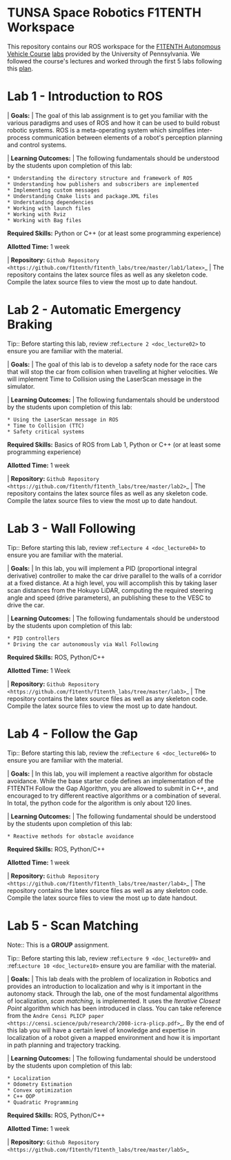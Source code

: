 # TUNSA Space Robotics F1TENTH Workspace

This repository contains our ROS workspace for the [F1TENTH Autonomous Vehicle Course](https://f1tenth-coursekit.readthedocs.io/en/stable/introduction/overview.html) [labs](https://f1tenth-coursekit.readthedocs.io/en/stable/assignments/labs/index.html) provided by the University of Pennsylvania. We followed the course's lectures and worked through the first 5 labs following this [plan](https://docs.google.com/spreadsheets/d/12VkkMe5WgANmVBByFx13zXS2Ez5oGKWnXdzBt8jrHEU/edit?usp=sharing).

Lab 1 - Introduction to ROS
=============================

| **Goals:** 
| The goal of this lab assignment is to get you familiar with the various paradigms and uses of ROS and how it can be used to build robust robotic systems. ROS is a meta-operating system which simplifies inter-process communication between elements of a robot's perception planning and control systems.

| **Learning Outcomes:** 
| The following fundamentals should be understood by the students upon completion of this lab:

	* Understanding the directory structure and framework of ROS
	* Understanding how publishers and subscribers are implemented
	* Implementing custom messages
	* Understanding Cmake lists and package.XML files
	* Understanding dependencies
	* Working with launch files
	* Working with Rviz
	* Working with Bag files

**Required Skills:** Python or C++ (or at least some programming experience)

**Allotted Time:** 1 week

| **Repository:** `Github Repository <https://github.com/f1tenth/f1tenth_labs/tree/master/lab1/latex>`_ 
|	The repository contains the latex source files as well as any skeleton code. Compile the latex source files to view the most up to date handout.


Lab 2 - Automatic Emergency Braking
======================================
Tip:: Before starting this lab, review :ref:`Lecture 2 <doc_lecture02>` to ensure you are familiar with the material.

| **Goals:**
| The goal of this lab is to develop a safety node for the race cars that will stop the car from collision when travelling at higher velocities. We will implement Time to Collision using the LaserScan message in the simulator. 

| **Learning Outcomes:**
| The following fundamentals should be understood by the students upon completion of this lab:

	* Using the LaserScan message in ROS
	* Time to Collision (TTC)
	* Safety critical systems

**Required Skills:** Basics of ROS from Lab 1, Python or C++ (or at least some programming experience)

**Allotted Time:** 1 week

| **Repository:** `Github Repository <https://github.com/f1tenth/f1tenth_labs/tree/master/lab2>`_ 
|	The repository contains the latex source files as well as any skeleton code. Compile the latex source files to view the most up to date handout.


Lab 3 - Wall Following
=======================

Tip:: Before starting this lab, review :ref:`Lecture 4 <doc_lecture04>` to ensure you are familiar with the material.

| **Goals:**
| In this lab, you will implement a PID (proportional integral derivative) controller to make the car drive parallel to the walls of a corridor at a fixed distance. At a high level, you will accomplish this by taking laser scan distances from the Hokuyo LiDAR, computing the required steering angle and speed (drive parameters), an publishing these to the VESC to drive the car. 

| **Learning Outcomes:**
| The following fundamentals should be understood by the students upon completion of this lab:

	* PID controllers
	* Driving the car autonomously via Wall Following

**Required Skills:** ROS, Python/C++

**Allotted Time:** 1 Week

| **Repository:** `Github Repository <https://github.com/f1tenth/f1tenth_labs/tree/master/lab3>`_ 
|	The repository contains the latex source files as well as any skeleton code. Compile the latex source files to view the most up to date handout.

Lab 4 - Follow the Gap
===========================================

Tip:: Before starting this lab, review the :ref:`Lecture 6 <doc_lecture06>` to ensure you are familiar with the material.

| **Goals:**
| In this lab, you will implement a reactive algorithm for obstacle avoidance. While the base starter code defines an implementation of the F1TENTH Follow the Gap Algorithm, you are allowed to submit in C++, and encouraged to try different reactive algorithms or a combination of several. In total, the python code for the algorithm is only about 120 lines.

| **Learning Outcomes:**
| The following fundamental should be understood by the students upon completion of this lab:

	* Reactive methods for obstacle avoidance

**Required Skills:** ROS, Python/C++

**Allotted Time:** 1 week

| **Repository:** `Github Repository <https://github.com/f1tenth/f1tenth_labs/tree/master/lab4>`_ 
|	The repository contains the latex source files as well as any skeleton code. Compile the latex source files to view the most up to date handout.

Lab 5 - Scan Matching
======================
Note:: This is a **GROUP** assignment.

Tip:: Before starting this lab, review :ref:`Lecture 9 <doc_lecture09>` and :ref:`Lecture 10 <doc_lecture10>` ensure you are familiar with the material.

| **Goals:**
| This lab deals with the problem of localization in Robotics and provides an introduction to localization and why is it important in the autonomy stack. Through the lab, one of the most fundamental algorithms of localization, *scan matching*, is implemented. It uses the *Iterative Closest Point* algorithm which has been introduced in class. You can take reference from the `Andre Censi PLICP paper <https://censi.science/pub/research/2008-icra-plicp.pdf>`_. By the end of this lab you will have a certain level of knowledge and expertise in localization of a robot given a mapped environment and how it is important in path planning and trajectory tracking.

| **Learning Outcomes:**
| The following fundamental should be understood by the students upon completion of this lab:

	* Localization
	* Odometry Estimation
	* Convex optimization
	* C++ OOP
	* Quadratic Programming

**Required Skills:** ROS, Python/C++

**Allotted Time:** 1 week

| **Repository:** `Github Repository <https://github.com/f1tenth/f1tenth_labs/tree/master/lab5>`_ 

